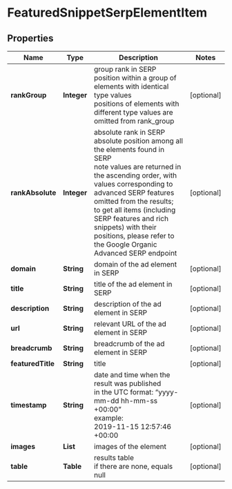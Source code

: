 # FeaturedSnippetSerpElementItem


## Properties

| Name | Type | Description | Notes |
|------------ | ------------- | ------------- | -------------|
**rankGroup** | **Integer** | group rank in SERP<br>position within a group of elements with identical type values<br>positions of elements with different type values are omitted from rank_group |[optional]|
**rankAbsolute** | **Integer** | absolute rank in SERP<br>absolute position among all the elements found in SERP<br>note values are returned in the ascending order, with values corresponding to advanced SERP features omitted from the results;<br>to get all items (including SERP features and rich snippets) with their positions, please refer to the Google Organiс Advanced SERP endpoint |[optional]|
**domain** | **String** | domain of the ad element in SERP |[optional]|
**title** | **String** | title of the ad element in SERP |[optional]|
**description** | **String** | description of the ad element in SERP |[optional]|
**url** | **String** | relevant URL of the ad element in SERP |[optional]|
**breadcrumb** | **String** | breadcrumb of the ad element in SERP |[optional]|
**featuredTitle** | **String** | title |[optional]|
**timestamp** | **String** | date and time when the result was published<br>in the UTC format: “yyyy-mm-dd hh-mm-ss +00:00”<br>example:<br>2019-11-15 12:57:46 +00:00 |[optional]|
**images** | **List<AiModeImagesElement>** | images of the element |[optional]|
**table** | **Table** | results table<br>if there are none, equals null |[optional]|